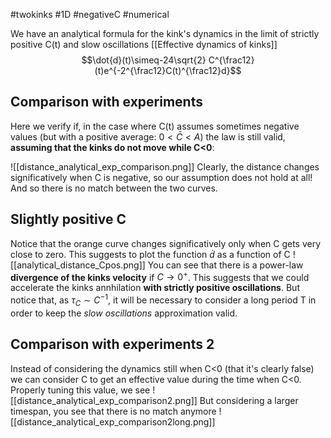 #twokinks #1D #negativeC #numerical 

We have an analytical formula for the kink's dynamics in the limit of strictly positive C(t) and slow oscillations [[Effective dynamics of kinks]]
$$\dot{d}(t)\simeq-24\sqrt{2} C^{\frac12}(t)e^{-2^{\frac12}C(t)^{\frac12}d}$$
## Comparison with experiments
Here we verify if, in the case where C(t) assumes sometimes negative values (but with a positive average: $0<\bar{C}<A$) the law is still valid, **assuming that the kinks do not move while C<0**:

![[distance_analytical_exp_comparison.png]]
Clearly, the distance changes significatively when C is negative, so our assumption does not hold at all! And so there is no match between the two curves.
## Slightly positive C
Notice that the orange curve changes significatively only when C gets very close to zero. This suggests to plot the function $\dot{d}$ as a function of C
![[analytical_distance_Cpos.png]]
You can see that there is a power-law **divergence of the kinks velocity** if $C \rightarrow 0^+$. This suggests that we could accelerate the kinks annhilation **with strictly positive oscillations**. But notice that, as $\tau_{C} \sim C^{-1}$, it will be necessary to consider a long period T in order to keep the _slow oscillations_ approximation valid.
## Comparison with experiments 2
Instead of considering the dynamics still when C<0 (that it's clearly false) we can consider C to get an effective value during the time when C<0. Properly tuning this value, we see
![[distance_analytical_exp_comparison2.png]]
But considering a larger timespan, you see that there is no match anymore
![[distance_analytical_exp_comparison2long.png]]